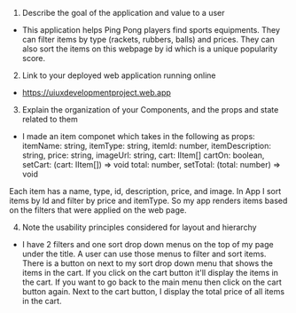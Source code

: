 1. Describe the goal of the application and value to a user
  - This application helps Ping Pong players find sports equipments. They can filter items by type (rackets, rubbers, balls) and prices. They can also sort 
  the items on this webpage by id which is a unique popularity score.

2. Link to your deployed web application running online
  - https://uiuxdevelopmentproject.web.app


3. Explain the organization of your Components, and the props and state related to them
  - I made an item componet which takes in the following as props:
  itemName: string,
	itemType: string,
	itemId: number,
  itemDescription: string,
  price: string,
  imageUrl: string,
	cart: IItem[]
	cartOn: boolean,
	setCart: (cart: IItem[]) => void
	total: number,
	setTotal: (total: number) => void
  
  Each item has a name, type, id, description, price, and image. In App I sort items by Id and filter by price and itemType. So my app renders items based on the filters that were applied on the web page.

4. Note the usability principles considered for layout and hierarchy
  - I have 2 filters and one sort drop down menus on the top of my page under the title. A user can use those menus to filter and sort items. There is a button
  on next to my sort drop down menu that shows the items in the cart. If you click on the cart button it'll display the items in the cart. If you want to go back to the main menu then click on the cart button again. Next to the cart button, I display the total price of all items in the cart. 

